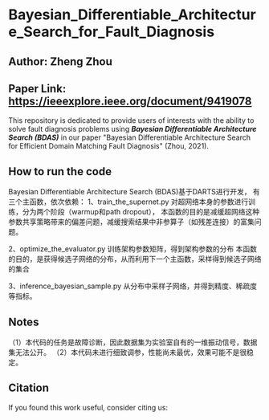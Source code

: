 # Bayesian_Differentiable_Architecture_Search_for_Fault_Diagnosis
## Author: Zheng Zhou
## Paper Link: https://ieeexplore.ieee.org/document/9419078
This repository is dedicated to provide users of interests with the ability to solve fault diagnosis problems using ***Bayesian Differentiable Architecture Search (BDAS)*** in our paper "Bayesian Differentiable Architecture Search for Efficient Domain Matching Fault Diagnosis" (Zhou, 2021).

## How to run the code

Bayesian Differentiable Architecture Search (BDAS)基于DARTS进行开发，
有三个主函数，依次依赖：
1、train_the_supernet.py
对超网络本身的参数进行训练，分为两个阶段（warmup和path dropout），
本函数的目的是减缓超网络这种参数共享策略带来的偏差问题，减缓搜索结果中非参算子（如残差连接）的富集问题。

2、optimize_the_evaluator.py
训练架构参数矩阵，得到架构参数的分布
本函数的目的，是获得候选子网络的分布，从而利用下一个主函数，采样得到候选子网络的集合

3、inference_bayesian_sample.py
从分布中采样子网络，并得到精度、稀疏度等指标。

## Notes
（1）本代码的任务是故障诊断，因此数据集为实验室自有的一维振动信号，数据集无法公开。
（2）本代码未进行细致调参，性能尚未最优，效果可能不是很稳定。


## Citation
If you found this work useful, consider citing us:
